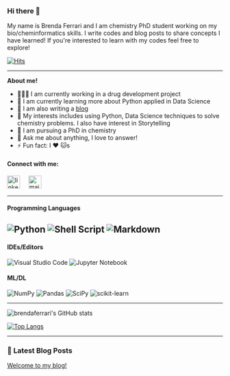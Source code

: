 ### Hi there 👋

My name is Brenda Ferrari and I am chemistry PhD student working on my bio/cheminformatics skills. I write codes and blog posts to share concepts I have learned! If you're interested to learn with my codes feel free to explore!

[![Hits](https://hits.seeyoufarm.com/api/count/incr/badge.svg?url=https%3A%2F%2Fgithub.com%2Fbrendaferrari&count_bg=%2379C83D&title_bg=%23555555&icon=atom.svg&icon_color=%23E7E7E7&title=visitors&edge_flat=false)](https://hits.seeyoufarm.com)

---
**About me!**

* 👨🏽‍💻 I am currently working in a drug development project
* 🌱 I am currently learning more about Python applied in Data Science
* 📝 I am also writing a [blog](https://brendaferrari.github.io/chemdata/)
* 🤔 My interests includes using Python, Data Science techniques to solve chemistry problems. I also have interest in Storytelling
* 💼 I am pursuing a PhD in chemistry 
* 💬 Ask me about anything, I love to answer!
* ⚡ Fun fact: I ❤️ 🐱s

#### **Connect with me:**

<a href="https://www.linkedin.com/in/brenda-ferrari-b04bb2b4/"><img src="https://www.vectorlogo.zone/logos/linkedin/linkedin-icon.svg" width="30px" alt="linkedin"></a>
&nbsp; &nbsp;
<a href="https://brendaferrari.github.io/chemdata/"><img src="https://www.pngfind.com/pngs/m/269-2693798_png-file-svg-blog-vector-icon-png-transparent.png" width="30px" alt="mail"></a> 
&nbsp; &nbsp;

---
#### Programming Languages

![Python](https://img.shields.io/badge/python-%2314354C.svg?style=for-the-badge&logo=python&logoColor=white)
![Shell Script](https://img.shields.io/badge/shell_script-%23121011.svg?style=for-the-badge&logo=gnu-bash&logoColor=white)
![Markdown](https://img.shields.io/badge/markdown-%23000000.svg?style=for-the-badge&logo=markdown&logoColor=white)
---

#### IDEs/Editors

![Visual Studio Code](https://img.shields.io/badge/VisualStudioCode-0078d7.svg?style=for-the-badge&logo=visual-studio-code&logoColor=white)
![Jupyter Notebook](https://img.shields.io/badge/jupyter-%23FA0F00.svg?style=for-the-badge&logo=jupyter&logoColor=white)

#### ML/DL

![NumPy](https://img.shields.io/badge/numpy-%23013243.svg?style=for-the-badge&logo=numpy&logoColor=white)
![Pandas](https://img.shields.io/badge/pandas-%23150458.svg?style=for-the-badge&logo=pandas&logoColor=white)
![SciPy](https://img.shields.io/badge/SciPy-%230C55A5.svg?style=for-the-badge&logo=scipy&logoColor=%white)
![scikit-learn](https://img.shields.io/badge/scikit--learn-%23F7931E.svg?style=for-the-badge&logo=scikit-learn&logoColor=white)

---

![brendaferrari's GitHub stats](https://github-readme-stats.vercel.app/api?username=brendaferrari&show_icons=true&theme=jolly)

[![Top Langs](https://github-readme-stats.vercel.app/api/top-langs/?username=brendaferrari&layout=compact)](https://github.com/brendaferrari/github-readme-stats)

---
### 📕 Latest Blog Posts

[Welcome to my blog!](https://brendaferrari.github.io/chemdata/2021/08/05/welcome-to-my-blog/)
<!-- BLOG-POST-LIST:START -->
<!-- BLOG-POST-LIST:END -->
